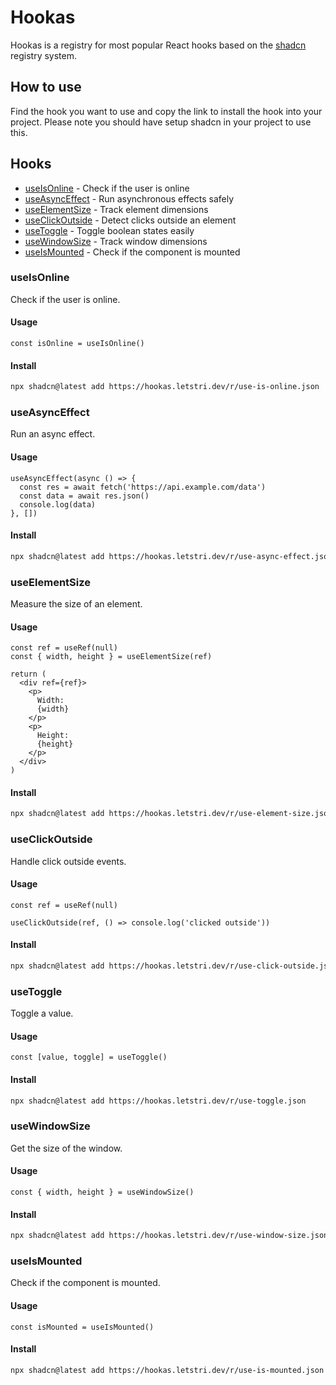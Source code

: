 # Hookas

Hookas is a registry for most popular React hooks based on the [shadcn](https://ui.shadcn.com/) registry system.

## How to use

Find the hook you want to use and copy the link to install the hook into your project. Please note you should have setup shadcn in your project to use this.

## Hooks

- [useIsOnline](#useisonline) - Check if the user is online
- [useAsyncEffect](#useasynceffect) - Run asynchronous effects safely
- [useElementSize](#useelementsize) - Track element dimensions
- [useClickOutside](#useclickoutside) - Detect clicks outside an element
- [useToggle](#usetoggle) - Toggle boolean states easily
- [useWindowSize](#usewindowsize) - Track window dimensions
- [useIsMounted](#useismounted) - Check if the component is mounted

### useIsOnline

Check if the user is online.

#### Usage

```tsx
const isOnline = useIsOnline()
```

#### Install

```bash
npx shadcn@latest add https://hookas.letstri.dev/r/use-is-online.json
```

### useAsyncEffect

Run an async effect.

#### Usage

```tsx
useAsyncEffect(async () => {
  const res = await fetch('https://api.example.com/data')
  const data = await res.json()
  console.log(data)
}, [])
```

#### Install

```bash
npx shadcn@latest add https://hookas.letstri.dev/r/use-async-effect.json
```

### useElementSize

Measure the size of an element.

#### Usage

```tsx
const ref = useRef(null)
const { width, height } = useElementSize(ref)

return (
  <div ref={ref}>
    <p>
      Width:
      {width}
    </p>
    <p>
      Height:
      {height}
    </p>
  </div>
)
```

#### Install

```bash
npx shadcn@latest add https://hookas.letstri.dev/r/use-element-size.json
```

### useClickOutside

Handle click outside events.

#### Usage

```tsx
const ref = useRef(null)

useClickOutside(ref, () => console.log('clicked outside'))
```

#### Install

```bash
npx shadcn@latest add https://hookas.letstri.dev/r/use-click-outside.json
```

### useToggle

Toggle a value.

#### Usage

```tsx
const [value, toggle] = useToggle()
```

#### Install

```bash
npx shadcn@latest add https://hookas.letstri.dev/r/use-toggle.json
```

### useWindowSize

Get the size of the window.

#### Usage

```tsx
const { width, height } = useWindowSize()
```

#### Install

```bash
npx shadcn@latest add https://hookas.letstri.dev/r/use-window-size.json
```

### useIsMounted

Check if the component is mounted.

#### Usage

```tsx
const isMounted = useIsMounted()
```

#### Install

```bash
npx shadcn@latest add https://hookas.letstri.dev/r/use-is-mounted.json
```
